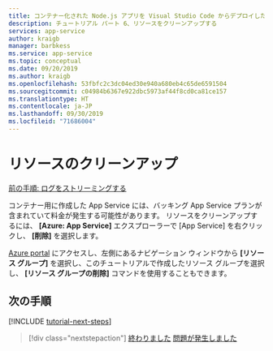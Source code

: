 ```yaml
---
title: コンテナー化された Node.js アプリを Visual Studio Code からデプロイした後にリソースをクリーンアップする
description: チュートリアル パート 6、リソースをクリーンアップする
services: app-service
author: kraigb
manager: barbkess
ms.service: app-service
ms.topic: conceptual
ms.date: 09/20/2019
ms.author: kraigb
ms.openlocfilehash: 53fbfc2c3dc04ed30e940a680eb4c65de6591504
ms.sourcegitcommit: c04984b6367e922dbc5973af44f8cd0ca81ce157
ms.translationtype: HT
ms.contentlocale: ja-JP
ms.lasthandoff: 09/30/2019
ms.locfileid: "71686004"
---
```

# <a name="clean-up-resources"></a>リソースのクリーンアップ

[前の手順: ログをストリーミングする](tutorial-vscode-docker-node-05.md)

コンテナー用に作成した App Service には、バッキング App Service プランが含まれていて料金が発生する可能性があります。 リソースをクリーンアップするには、 **[Azure: App Service]** エクスプローラーで [App Service] を右クリックし、 **[削除]** を選択します。

[Azure portal](https://portal.azure.com) にアクセスし、左側にあるナビゲーション ウィンドウから **[リソース グループ]** を選択し、このチュートリアルで作成したリソース グループを選択し、 **[リソース グループの削除]** コマンドを使用することもできます。

## <a name="next-steps"></a>次の手順

[!INCLUDE [tutorial-next-steps](includes/tutorial-next-steps.md)]

> [!div class="nextstepaction"]
> [終わりました](node-howto-deploy-containers.md) [問題が発生しました](https://www.research.net/r/PWZWZ52?tutorial=node-deployment-docker-extension&step=clean-up-resources)
